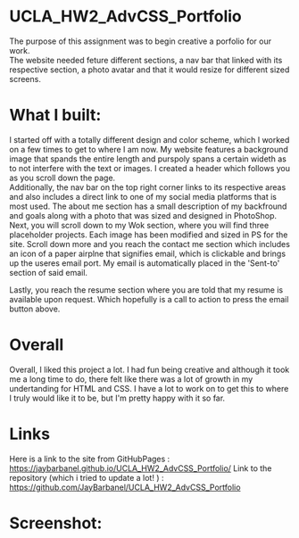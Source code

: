 # UCLA_HW2_AdvCSS_Portfolio
The purpose of this assignment was to begin creative a porfolio for our work.  
The website needed feture different sections, a nav bar that linked with its respective section, a photo avatar and that it would resize for different sized screens. 

# What I built:
I started off with a totally different design and color scheme, which I worked on a few times to get to where I am now. 
My website features a background image that spands the entire length and purspoly spans a certain wideth as to not interfere with the text or images. 
I created a header which follows you as you scroll down the page.  
Additionally, the nav bar on the top right corner links to its respective areas and also includes a direct link to one of my social media platforms that is most used.
The about me section has a small description of my backfround and goals along with a photo that was sized and designed in PhotoShop. 
Next, you will scroll down to my Wok section, where you will find three placeholder projects.  Each image has been modified and sized in PS for the site. 
Scroll down more and you reach the contact me section which includes an icon of a paper airplne that signifies email, which is clickable and brings up the useres 
email port.  My email is automatically placed in the 'Sent-to' section of said email.  

Lastly, you reach the resume section where you are told that my resume is available upon request.  Which hopefully is a call to action to press the email button above. 


# Overall 
Overall, I liked this project a lot.  I had fun being creative and although it took me a long time to do, there felt like there was a lot of growth in my undertanding for HTML and CSS.  I have a lot to work on to get this to where I truly would like it to be, but I'm pretty happy with it so far. 

# Links 
Here is a link to the site from GitHubPages : https://jaybarbanel.github.io/UCLA_HW2_AdvCSS_Portfolio/
Link to the repository (which i tried to update a lot! ) : https://github.com/JayBarbanel/UCLA_HW2_AdvCSS_Portfolio

# Screenshot: 

